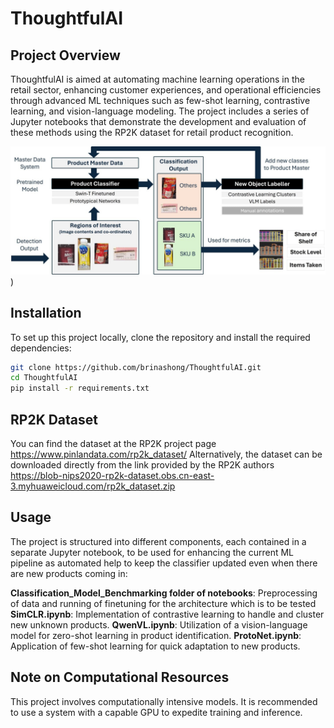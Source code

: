 # ThoughtfulAI

## Project Overview
ThoughtfulAI is aimed at automating machine learning operations in the retail sector, enhancing customer experiences, and operational efficiencies through advanced ML techniques such as few-shot learning, contrastive learning, and vision-language modeling. The project includes a series of Jupyter notebooks that demonstrate the development and evaluation of these methods using the RP2K dataset for retail product recognition.

![Alt text](image.png))

## Installation
To set up this project locally, clone the repository and install the required dependencies:

```bash
git clone https://github.com/brinashong/ThoughtfulAI.git
cd ThoughtfulAI
pip install -r requirements.txt
```

## RP2K Dataset
You can find the dataset at the RP2K project page https://www.pinlandata.com/rp2k_dataset/
Alternatively, the dataset can be downloaded directly from the link provided by the RP2K authors https://blob-nips2020-rp2k-dataset.obs.cn-east-3.myhuaweicloud.com/rp2k_dataset.zip

## Usage
The project is structured into different components, each contained in a separate Jupyter notebook, to be used for enhancing the current ML pipeline as automated help to keep the classifier updated even when there are new products coming in:


**Classification_Model_Benchmarking folder of notebooks**: Preprocessing of data and running of finetuning for the architecture which is to be tested  
**SimCLR.ipynb**: Implementation of contrastive learning to handle and cluster new unknown products.
**QwenVL.ipynb**: Utilization of a vision-language model for zero-shot learning in product identification.
**ProtoNet.ipynb**: Application of few-shot learning for quick adaptation to new products.

## Note on Computational Resources
This project involves computationally intensive models. It is recommended to use a system with a capable GPU to expedite training and inference.
